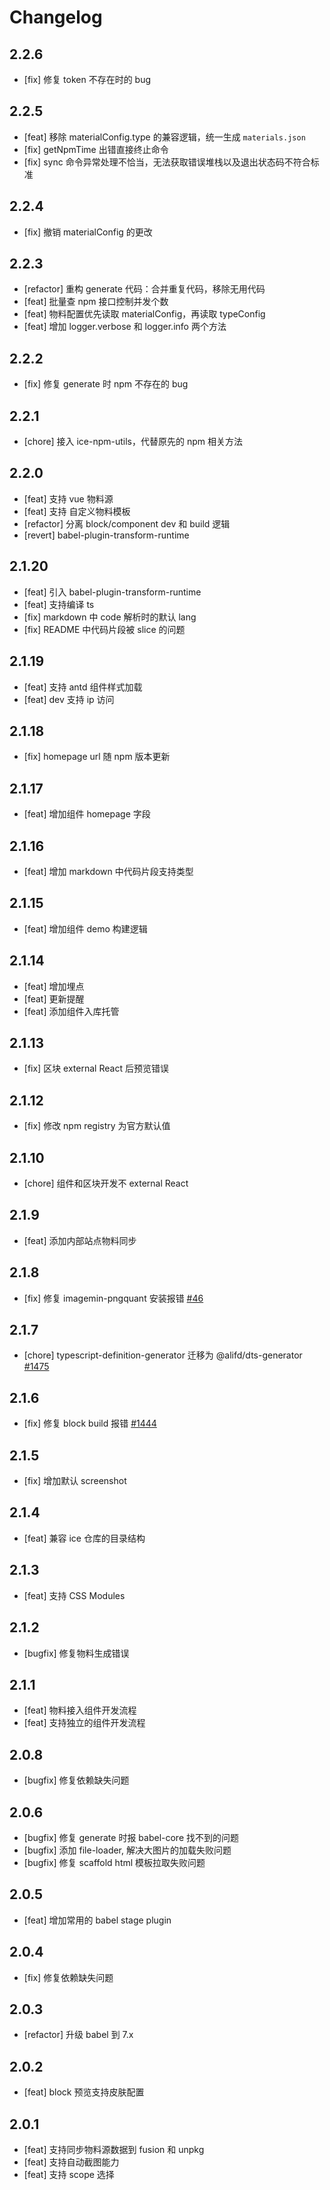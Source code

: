 # Changelog

## 2.2.6

- [fix] 修复 token 不存在时的 bug

## 2.2.5

- [feat] 移除 materialConfig.type 的兼容逻辑，统一生成 `materials.json`
- [fix] getNpmTime 出错直接终止命令
- [fix] sync 命令异常处理不恰当，无法获取错误堆栈以及退出状态码不符合标准

## 2.2.4

- [fix] 撤销 materialConfig 的更改

## 2.2.3

- [refactor] 重构 generate 代码：合并重复代码，移除无用代码
- [feat] 批量查 npm 接口控制并发个数
- [feat] 物料配置优先读取 materialConfig，再读取 typeConfig
- [feat] 增加 logger.verbose 和 logger.info 两个方法

## 2.2.2

- [fix] 修复 generate 时 npm 不存在的 bug

## 2.2.1

- [chore] 接入 ice-npm-utils，代替原先的 npm 相关方法

## 2.2.0

 - [feat] 支持 vue 物料源
 - [feat] 支持 自定义物料模板
 - [refactor] 分离 block/component dev 和 build 逻辑
 - [revert] babel-plugin-transform-runtime

## 2.1.20

 - [feat] 引入 babel-plugin-transform-runtime
 - [feat] 支持编译 ts
 - [fix] markdown 中 code 解析时的默认 lang
 - [fix] README 中代码片段被 slice 的问题

## 2.1.19

 - [feat] 支持 antd 组件样式加载
 - [feat] dev 支持 ip 访问

## 2.1.18

 - [fix] homepage url 随 npm 版本更新

## 2.1.17

 - [feat] 增加组件 homepage 字段

## 2.1.16

 - [feat] 增加 markdown 中代码片段支持类型

## 2.1.15

 - [feat] 增加组件 demo 构建逻辑

## 2.1.14

 - [feat] 增加埋点
 - [feat] 更新提醒
 - [feat] 添加组件入库托管

## 2.1.13

- [fix] 区块 external React 后预览错误

## 2.1.12

- [fix] 修改 npm registry 为官方默认值

## 2.1.10

- [chore] 组件和区块开发不 external React

## 2.1.9

- [feat] 添加内部站点物料同步

## 2.1.8

- [fix] 修复 imagemin-pngquant 安装报错 [#46](https://github.com/imagemin/imagemin-pngquant/issues/46)


## 2.1.7

- [chore] typescript-definition-generator 迁移为 @alifd/dts-generator [#1475](https://github.com/alibaba/ice/pull/1475)

## 2.1.6

- [fix] 修复 block build 报错 [#1444](https://github.com/alibaba/ice/issues/1444)

## 2.1.5

- [fix] 增加默认 screenshot

## 2.1.4

- [feat] 兼容 ice 仓库的目录结构

## 2.1.3

- [feat] 支持 CSS Modules

## 2.1.2

- [bugfix] 修复物料生成错误

## 2.1.1

- [feat] 物料接入组件开发流程
- [feat] 支持独立的组件开发流程

## 2.0.8

- [bugfix] 修复依赖缺失问题

## 2.0.6

- [bugfix] 修复 generate 时报 babel-core 找不到的问题
- [bugfix] 添加 file-loader, 解决大图片的加载失败问题
- [bugfix] 修复 scaffold html 模板拉取失败问题

## 2.0.5

- [feat] 增加常用的 babel stage plugin

## 2.0.4

- [fix] 修复依赖缺失问题

## 2.0.3

- [refactor] 升级 babel 到 7.x

## 2.0.2

- [feat] block 预览支持皮肤配置

## 2.0.1

- [feat] 支持同步物料源数据到 fusion 和 unpkg
- [feat] 支持自动截图能力
- [feat] 支持 scope 选择
